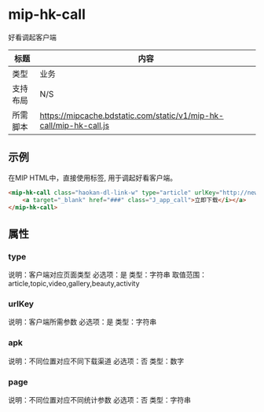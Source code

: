 ﻿# mip-hk-call

好看调起客户端

|标题|内容|
|---|---|
|类型|业务|
|支持布局|N/S|
|所需脚本|https://mipcache.bdstatic.com/static/v1/mip-hk-call/mip-hk-call.js|

## 示例

在MIP HTML中，直接使用标签, 用于调起好看客户端。

```html
<mip-hk-call class="haokan-dl-link-w" type="article" urlKey="http://news.yesky.com/focus/145/106124645.shtml" apk="5" page="erji_detail_news">
    <a target="_blank" href="###" class="J_app_call">立即下载</i></a>
</mip-hk-call>
```

## 属性

### type

说明：客户端对应页面类型
必选项：是
类型：字符串
取值范围：article,topic,video,gallery,beauty,activity

### urlKey

说明：客户端所需参数
必选项：是
类型：字符串

### apk

说明：不同位置对应不同下载渠道
必选项：否
类型：数字

### page

说明：不同位置对应不同统计参数
必选项：否
类型：字符串
